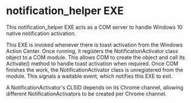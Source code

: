 # notification_helper EXE

This notification_helper EXE acts as a COM server to handle Windows 10 native
notification activation.

This EXE is invoked whenever there is toast activation from the Windows Action
Center. Once running, it registers the NotificationActivator class object to a
COM module. This allows COM to create the object and call its Activate() method
to handle toast activation when required. Once COM finishes the work, the
NotificationActivator class is unregistered from the module. This signals a
waitable event, which notifies this EXE to exit.

A NotificationActivator's CLSID depends on its Chrome channel, allowing
different NotificationActivators to be created per Chrome channel.
